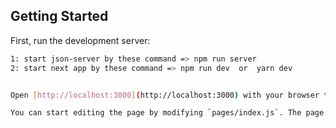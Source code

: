 
## Getting Started

First, run the development server:

```bash
1: start json-server by these command => npm run server
2: start next app by these command => npm run dev  or  yarn dev


Open [http://localhost:3000](http://localhost:3000) with your browser to see the result.

You can start editing the page by modifying `pages/index.js`. The page auto-updates as you edit the file.
